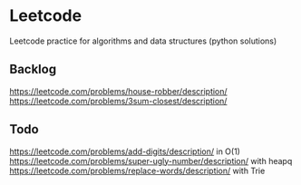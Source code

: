 # Leetcode

Leetcode practice for algorithms and data structures (python solutions)

## Backlog

https://leetcode.com/problems/house-robber/description/  
https://leetcode.com/problems/3sum-closest/description/ 

## Todo

https://leetcode.com/problems/add-digits/description/ in O(1)  
https://leetcode.com/problems/super-ugly-number/description/ with heapq  
https://leetcode.com/problems/replace-words/description/ with Trie
